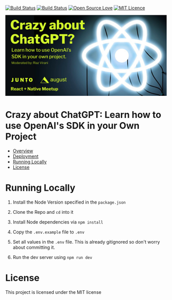 [![Build Status](https://github.com/rvirani1/openai-talk/actions/workflows/ci.yml/badge.svg
)](https://github.com/ellerbrock/open-source-badges/)
[![Build Status](https://travis-ci.org/Hexient-Labs/hence-form.svg?branch=master)](https://travis-ci.org/Hexient-Labs/hence-form)
[![Open Source Love](https://badges.frapsoft.com/os/v2/open-source.svg?v=103)](https://github.com/ellerbrock/open-source-badges/)
[![MIT Licence](https://badges.frapsoft.com/os/mit/mit.svg?v=103)](https://opensource.org/licenses/mit-license.php)


<p align="center">
  <img src="readme_images/banner.jpeg">
</p>

# Crazy about ChatGPT: Learn how to use OpenAI's SDK in your Own Project

* [Overview](#overview)
* [Deployment](#deployment)
* [Running Locally](#running-locally)
* [License](#license)

# Running Locally

1. Install the Node Version specified in the `package.json`

1. Clone the Repo and `cd` into it

1. Install Node dependencies via `npm install`

1. Copy the `.env.example` file to `.env`

1. Set all values in the `.env` file.
   This is already gitignored so don't worry about committing it.

1. Run the dev server using `npm run dev`

# License

This project is licensed under the MIT license
